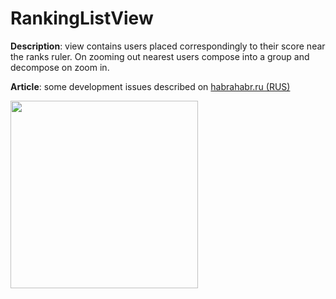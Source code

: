 # RankingListView

**Description**: view contains users placed correspondingly to their score near the ranks ruler. On zooming out nearest users compose into a group and decompose on zoom in.

**Article**: some development issues described on [habrahabr.ru (RUS)](https://habrahabr.ru/post/321890/)

<img src="https://github.com/Nexen23/RankingListView/blob/master/app/demos/demo_ORIGIN.gif" width="300">
